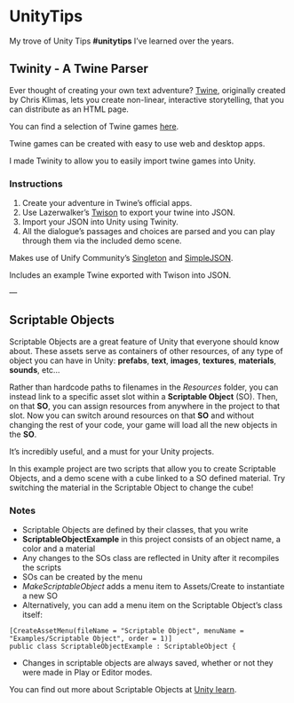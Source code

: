 # UnityTips
My trove of Unity Tips **#unitytips** I’ve learned over the years.  

## Twinity - A Twine Parser
Ever thought of creating your own text adventure? [Twine](https://twinery.org), originally created by Chris Klimas, lets you create non-linear, interactive storytelling, that you can distribute as an HTML page.

You can find a selection of Twine games [here](https://itch.io/games/tag-twine).

Twine games can be created with easy to use web and desktop apps. 

I made Twinity to allow you to easily import twine games into Unity.

### Instructions
1. Create your adventure in Twine’s official apps.
2. Use Lazerwalker’s [Twison](https://github.com/lazerwalker) to export your twine into JSON.
3. Import your JSON into Unity using Twinity.
4. All the dialogue’s passages and choices are parsed and you can play through them via the included demo scene.

Makes use of Unify Community’s [Singleton](http://wiki.unity3d.com/index.php/Singleton) and [SimpleJSON](http://wiki.unity3d.com/index.php/SimpleJSON).

Includes an example Twine exported with Twison into JSON.

—

## Scriptable Objects
Scriptable Objects are a great feature of Unity that everyone should know about.
These assets serve as containers of other resources, of any type of object you can have in Unity: **prefabs**, **text**, **images**, **textures**, **materials**, **sounds**, etc…

Rather than hardcode paths to filenames in the *Resources* folder, you can instead link to a specific asset slot within a **Scriptable Object** (SO).
Then, on that **SO**, you can assign resources from anywhere in the project to that slot. Now you can switch around resources on that **SO** and without changing the rest of your code, your game will load all the new objects in the **SO**.
 
It’s incredibly useful, and a must for your Unity projects.

In this example project are two scripts that allow you to create Scriptable Objects, and a demo scene with a cube linked to a SO defined material. Try switching the material in the Scriptable Object to change the cube!

### Notes
- Scriptable Objects are defined by their classes, that you write
- **ScriptableObjectExample** in this project consists of an object name, a color and a material
- Any changes to the SOs class are reflected in Unity after it recompiles the scripts
- SOs can be created by the menu
- *MakeScriptableObject* adds a menu item to Assets/Create to instantiate a new SO
- Alternatively, you can add a menu item on the Scriptable Object’s class itself: 

```
[CreateAssetMenu(fileName = "Scriptable Object", menuName = "Examples/Scriptable Object", order = 1)]
public class ScriptableObjectExample : ScriptableObject {
```

- Changes in scriptable objects are always saved, whether or not they were made in Play or Editor modes.

You can find out more about Scriptable Objects at [Unity learn](https://unity3d.com/learn/tutorials/modules/beginner/live-training-archive/scriptable-objects).

